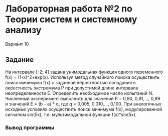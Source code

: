 # Лабораторная работа №2 по Теории систем и системному анализу
Вариант 10
## Задание
На интервале [-2; 4] задана унимодальная функция одного переменного f(x) = (1-x)^2+exp(x). Используя метод случайного поиска осуществить поиск минимума f(x) с заданной вероятностью попадания в окрестность экстремума P при допустимой длине интервала неопределенности E. Определить необходимое число испытаний N. Численный эксперимент выполнить для значений P = 0,90, 0,91,..., 0,99 и значений E = (b - a) * q, где q = 0,005, 0,010,..., 0,100.
При аналогичных исходных условиях осуществить поиск минимума f(x), модулированной сигналом sin(5x), т.е. мультимодальной функции f(x)*sin(5x).

### Вывод программы
